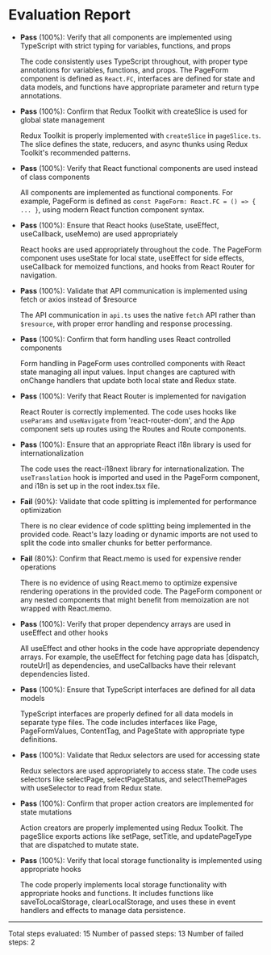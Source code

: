 # Evaluation Report

- **Pass** (100%): Verify that all components are implemented using TypeScript with strict typing for variables, functions, and props
  
  The code consistently uses TypeScript throughout, with proper type annotations for variables, functions, and props. The PageForm component is defined as `React.FC`, interfaces are defined for state and data models, and functions have appropriate parameter and return type annotations.

- **Pass** (100%): Confirm that Redux Toolkit with createSlice is used for global state management
  
  Redux Toolkit is properly implemented with `createSlice` in `pageSlice.ts`. The slice defines the state, reducers, and async thunks using Redux Toolkit's recommended patterns.

- **Pass** (100%): Verify that React functional components are used instead of class components
  
  All components are implemented as functional components. For example, PageForm is defined as `const PageForm: React.FC = () => { ... }`, using modern React function component syntax.

- **Pass** (100%): Ensure that React hooks (useState, useEffect, useCallback, useMemo) are used appropriately
  
  React hooks are used appropriately throughout the code. The PageForm component uses useState for local state, useEffect for side effects, useCallback for memoized functions, and hooks from React Router for navigation.

- **Pass** (100%): Validate that API communication is implemented using fetch or axios instead of $resource
  
  The API communication in `api.ts` uses the native `fetch` API rather than `$resource`, with proper error handling and response processing.

- **Pass** (100%): Confirm that form handling uses React controlled components
  
  Form handling in PageForm uses controlled components with React state managing all input values. Input changes are captured with onChange handlers that update both local state and Redux state.

- **Pass** (100%): Verify that React Router is implemented for navigation
  
  React Router is correctly implemented. The code uses hooks like `useParams` and `useNavigate` from 'react-router-dom', and the App component sets up routes using the Routes and Route components.

- **Pass** (100%): Ensure that an appropriate React i18n library is used for internationalization
  
  The code uses the react-i18next library for internationalization. The `useTranslation` hook is imported and used in the PageForm component, and i18n is set up in the root index.tsx file.

- **Fail** (90%): Validate that code splitting is implemented for performance optimization
  
  There is no clear evidence of code splitting being implemented in the provided code. React's lazy loading or dynamic imports are not used to split the code into smaller chunks for better performance.

- **Fail** (80%): Confirm that React.memo is used for expensive render operations
  
  There is no evidence of using React.memo to optimize expensive rendering operations in the provided code. The PageForm component or any nested components that might benefit from memoization are not wrapped with React.memo.

- **Pass** (100%): Verify that proper dependency arrays are used in useEffect and other hooks
  
  All useEffect and other hooks in the code have appropriate dependency arrays. For example, the useEffect for fetching page data has [dispatch, routeUrl] as dependencies, and useCallbacks have their relevant dependencies listed.

- **Pass** (100%): Ensure that TypeScript interfaces are defined for all data models
  
  TypeScript interfaces are properly defined for all data models in separate type files. The code includes interfaces like Page, PageFormValues, ContentTag, and PageState with appropriate type definitions.

- **Pass** (100%): Validate that Redux selectors are used for accessing state
  
  Redux selectors are used appropriately to access state. The code uses selectors like selectPage, selectPageStatus, and selectThemePages with useSelector to read from Redux state.

- **Pass** (100%): Confirm that proper action creators are implemented for state mutations
  
  Action creators are properly implemented using Redux Toolkit. The pageSlice exports actions like setPage, setTitle, and updatePageType that are dispatched to mutate state.

- **Pass** (100%): Verify that local storage functionality is implemented using appropriate hooks

  The code properly implements local storage functionality with appropriate hooks and functions. It includes functions like saveToLocalStorage, clearLocalStorage, and uses these in event handlers and effects to manage data persistence.

---

Total steps evaluated: 15
Number of passed steps: 13
Number of failed steps: 2
